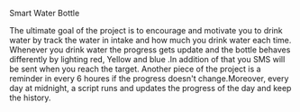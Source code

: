 
Smart Water Bottle

The ultimate goal of the project is to encourage and motivate you to drink water by track the water in intake and how much you drink water each time. Whenever you drink water the progress gets update and the bottle behaves differently by lighting red, Yellow and blue .In addition of that you SMS will be sent when you reach the target. Another piece of the project is a reminder in every 6 houres if the progress doesn't change.Moreover, every day at midnight, a script runs and updates the progress of the day and keep the history.  
